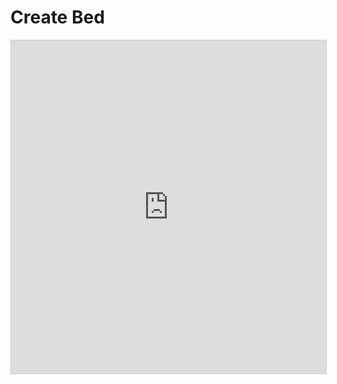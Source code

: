 # Create Bed

<iframe class="airtable-embed" src="https://airtable.com/embed/shre1XOZyOUXhQMQ8?backgroundColor=yellow" frameborder="0" onmousewheel="" width="100%" height="533" style="background: transparent; border: 1px solid #ccc;"></iframe>